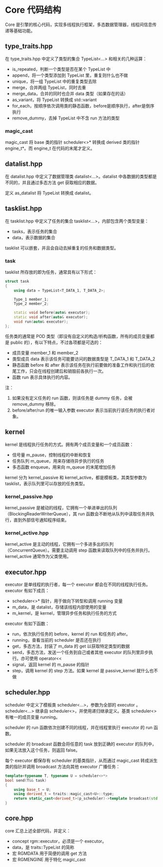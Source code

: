 # Core 代码结构
Core 是引擎的核心代码，实现多线程执行框架，多态数据管理器，线程间信息传递等基础功能。

## type_traits.hpp
在 type_traits.hpp 中定义了类型的集合 TypeList<...> 和相关的几种运算：
 - is_repeated，判断一个类型是否在某个 TypeList 中
 - append，将一个类型添加到 TypeList 里，重复则什么也不做
 - unique，将一组 TypeList 中的重复类型去除
 - merge，合并两组 TypeList，同时去重
 - merge_data，合并的同时也合并 data 类型（如果存在的话）
 - as_variant，将 TypeList 转换成 std::variant
 - for_each，按顺序依次调用类的静态函数，before是顺序执行，after是倒序执行
 - remove_dummy，去掉 TypeList 中不含 run 方法的类型

### magic_cast
magic_cast 将 base 类的指针 scheduler<>* 转换成 derived 类的指针 engine_t*。而 engine_t 在代码的末尾才定义。

## datalist.hpp
在 datalist.hpp 中定义了数据管理类 datalist<...>。datalist 中各数据的类型都是不同的，并且通过多态方法 get 获取相应的数据。

定义 as_datalist 将 TypeList 转换成 datalist。

## tasklist.hpp
在 tasklist.hpp 中定义了任务的集合 tasklist<...>，内部包含两个类型变量：
 - tasks，表示任务的集合
 - data，表示数据的集合

tasklist 可以嵌套，并且会自动去掉重复的任务和数据类型。

### task
tasklist 所存放的即为任务，通常具有以下形式：
```c++
struct task
{   
    using data = TypeList<T_DATA_1, T_DATA_2>;    

    Type_1 member_1; 
    Type_2 member_2; 

    static void before(auto& executor);
    static void after(auto& executor);
    void run(auto& executor);
};
```
任务类的通常是 POD 类型（即没有自定义的构造/析构函数，所有的成员变量都是 public 的），有以下特点，不过各项都是可选的：
 - 成员变量 member_1 和 member_2
 - 类型成员 data 表示该任务可能要访问的数据类型是 T_DATA_1 和 T_DATA_2
 - 静态函数 before 和 after 表示该任务在执行前要做的准备工作和执行后的收尾工作，只会在线程创建后和销毁前各执行一次。
 - 函数 run 表示具体执行的内容。

注：
1. 如果没有定义任务的 run 函数，则该任务是 dummy 任务，会被 remove_dummy 移除。
2. before/after/run 的唯一输入参数 executor 表示当前执行该任务的执行者对象。

## kernel
kernel 是线程执行任务的方式。拥有两个成员变量和一个成员函数：
 - 信号量 m_pause，控制线程的中断和恢复
 - 任务队列 m_queue，用来存储待异步执行的任务
 - 多态函数 enqueue，用来向 m_queue 的末尾增加任务

kernel 分为 kernel_passive 和 kernel_active，都是模板类，其类型参数为 tasklist，表示队列里可以存放的任务类型。

### kernel_passive.hpp
kernel_passive 是被动的线程，它拥有一个单进单出的队列（BlockingReaderWriterQueue），其 run 函数会不断地从队列中读取任务并执行，直到外部信号通知程序结束。

### kernel_active.hpp
kernel_active 是主动的线程，它拥有一个多进多出的队列（ConcurrentQueue）。需要主动调用 step 函数来读取队列中的任务并执行。kernel_active 通常作为父类使用。

## executor.hpp
executor 是单线程的执行者，每一个 executor 都会在不同的线程执行任务。executor 有如下成员：
 - scheduler<>* 指针，用于做向下转型和调用 running 变量
 - m_data，是 datalist，存储该线程内部使用的变量
 - m_kernel，是 kernel，管理异步任务和执行任务的方式

executor 有如下函数：
 - run，依次执行任务的 before，kernel 的 run 和任务的 after。
 - running，查看当前的 scheduler 是否还在执行
 - get，多态方法，封装了 m_data 的 get 以获取特定类型的数据
 - send，多态方法，发送一个任务到自己或者其他 executor 的队列里异步执行。亦可使用 operator<<
 - signal，返回 kernel 的 m_pause 的指针
 - step，调用 kernel 的 step 方法。如果 kernel 是 passive_kernel 就什么也不做

## scheduler.hpp
scheduler 中定义了模板类 scheduler<...>，参数为全部的 executor 。scheduler<...> 继承自 scheduler<>，并使用递归继承定义。基类 scheduler<> 有唯一的成员变量 running。

scheduler 的 run 函数依次创建不同的线程，并在线程里执行 executor 的 run 函数。

scheduler 的 broadcast 函数会将任意的 task 放到正确的 executor 的队列中，如果无法放入这个任务，则返回 false。

每个 executor 都保存有 scheduler 的基类指针，从而通过 magic_cast 转成派生类的指针并调用 broadcast 方法向其他 executor 广播任务：
```c++
template<typename T, typename U = scheduler<>*>
bool send(T&& task)
{
    using base_t = U;
    using derived_t = traits::magic_cast<U>::type;
    return static_cast<derived_t>(p_scheduler)->template broadcast(std::move(task));
}
```

## core.hpp
core 汇总上述全部代码，并定义：
 - concept rgm::executor，必须是一个 executor。
 - data，是 traits::TypeList 的简称
 - 宏 RGMDATA 用于简便的调用 get 方法
 - 宏 RGMENGINE 用于特化 magic_cast
